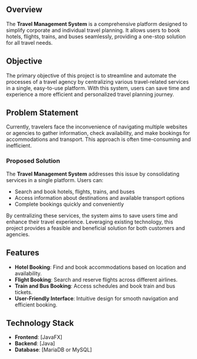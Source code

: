 ## Overview
The **Travel Management System** is a comprehensive platform designed to simplify corporate and individual travel planning. It allows users to book hotels, flights, trains, and buses seamlessly, providing a one-stop solution for all travel needs.

## Objective
The primary objective of this project is to streamline and automate the processes of a travel agency by centralizing various travel-related services in a single, easy-to-use platform. With this system, users can save time and experience a more efficient and personalized travel planning journey.

## Problem Statement
Currently, travelers face the inconvenience of navigating multiple websites or agencies to gather information, check availability, and make bookings for accommodations and transport. This approach is often time-consuming and inefficient.

### Proposed Solution
The **Travel Management System** addresses this issue by consolidating services in a single platform. Users can:
- Search and book hotels, flights, trains, and buses
- Access information about destinations and available transport options
- Complete bookings quickly and conveniently

By centralizing these services, the system aims to save users time and enhance their travel experience. Leveraging existing technology, this project provides a feasible and beneficial solution for both customers and agencies.

## Features
- **Hotel Booking**: Find and book accommodations based on location and availability.
- **Flight Booking**: Search and reserve flights across different airlines.
- **Train and Bus Booking**: Access schedules and book train and bus tickets.
- **User-Friendly Interface**: Intuitive design for smooth navigation and efficient booking.

## Technology Stack
- **Frontend**: [JavaFX]
- **Backend**: [Java]
- **Database**: [MariaDB or MySQL]
